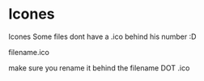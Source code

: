 # Icones
Icones
 Some files dont have a .ico behind his number :D 
 
 filename.ico

make sure  you rename it behind the filename DOT  .ico
